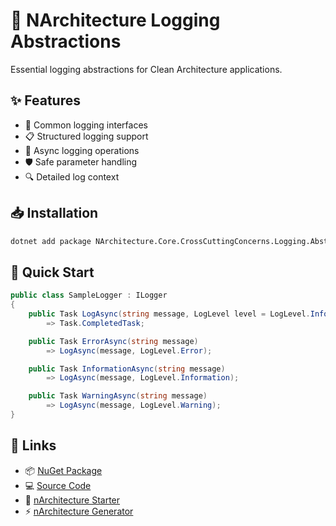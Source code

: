 # 📝 NArchitecture Logging Abstractions

Essential logging abstractions for Clean Architecture applications.

## ✨ Features

- 🎯 Common logging interfaces
- 📋 Structured logging support
- 🔄 Async logging operations
- 🛡️ Safe parameter handling
- 🔍 Detailed log context

## 📥 Installation

```bash
dotnet add package NArchitecture.Core.CrossCuttingConcerns.Logging.Abstractions
```

## 🚦 Quick Start

```csharp
public class SampleLogger : ILogger
{
    public Task LogAsync(string message, LogLevel level = LogLevel.Information)
        => Task.CompletedTask;

    public Task ErrorAsync(string message)
        => LogAsync(message, LogLevel.Error);

    public Task InformationAsync(string message)
        => LogAsync(message, LogLevel.Information);

    public Task WarningAsync(string message)
        => LogAsync(message, LogLevel.Warning);
}
```

## 🔗 Links

- 📦 [NuGet Package](https://www.nuget.org/packages/NArchitecture.Core.CrossCuttingConcerns.Logging.Abstractions)
- 💻 [Source Code](https://github.com/kodlamaio-projects/nArchitecture.Core)
- 🚀 [nArchitecture Starter](https://github.com/kodlamaio-projects/nArchitecture)
- ⚡ [nArchitecture Generator](https://github.com/kodlamaio-projects/nArchitecture.Gen)
